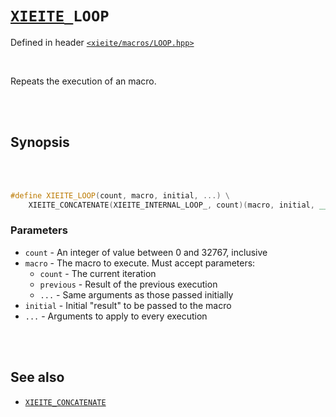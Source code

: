 # [`XIEITE`](../../docs/macros.md)`_LOOP`
Defined in header [`<xieite/macros/LOOP.hpp>`](../../include/xieite/macros/LOOP.hpp)

<br/>

Repeats the execution of an macro.

<br/><br/>

## Synopsis

<br/><br/>

```cpp
#define XIEITE_LOOP(count, macro, initial, ...) \
	XIEITE_CONCATENATE(XIEITE_INTERNAL_LOOP_, count)(macro, initial, __VA_ARGS__)
```
### Parameters
- `count` - An integer of value between 0 and 32767, inclusive
- `macro` - The macro to execute. Must accept parameters:
	- `count` - The current iteration
	- `previous` - Result of the previous execution
	- `...` - Same arguments as those passed initially
- `initial` - Initial "result" to be passed to the macro
- `...` - Arguments to apply to every execution

<br/><br/>

## See also
- [`XIEITE_CONCATENATE`](../../docs/macros/CONCATENATE.md)
